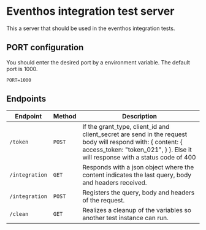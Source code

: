 # Eventhos integration test server

This a server that should be used in the eventhos integration tests.

## PORT configuration

You should enter the desired port by a environment variable. The default port is 1000.

```text
PORT=1000
```

## Endpoints

| Endpoint       | Method | Description                                                                                                                                                                                 |
| -------------- | ------ | ------------------------------------------------------------------------------------------------------------------------------------------------------------------------------------------- |
| `/token`       | `POST` | If the grant_type, client_id and client_secret are send in the request body will respond with: { content: { access_token: "token_021", } }. Else it will response with a status code of 400 |
| `/integration` | `GET`  | Responds with a json object where the content indicates the last query, body and headers received.                                                                                          |
| `/integration` | `POST` | Registers the query, body and headers of the request.                                                                                                                                       |
| `/clean`       | `GET`  | Realizes a cleanup of the variables so another test instance can run.                                                                                                                       |
